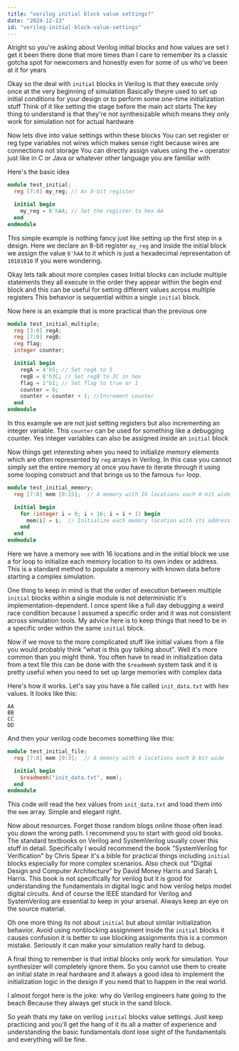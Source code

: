 ```yaml
---
title: "verilog initial block value settings?"
date: "2024-12-13"
id: "verilog-initial-block-value-settings"
---
```


Alright so you're asking about Verilog initial blocks and how values are set I get it been there done that more times than I care to remember its a classic gotcha spot for newcomers and honestly even for some of us who've been at it for years

Okay so the deal with `initial` blocks in Verilog is that they execute only once at the very beginning of simulation Basically theyre used to set up initial conditions for your design or to perform some one-time initialization stuff Think of it like setting the stage before the main act starts The key thing to understand is that they're *not* synthesizable which means they only work for simulation not for actual hardware

Now lets dive into value settings within these blocks You can set register or reg type variables not wires which makes sense right because wires are connections not storage You can directly assign values using the `=` operator just like in C or Java or whatever other language you are familiar with

Here's the basic idea

```verilog
module test_initial;
  reg [7:0] my_reg; // An 8-bit register

  initial begin
    my_reg = 8'hAA; // Set the register to hex AA
  end
endmodule
```
This simple example is nothing fancy just like setting up the first step in a design. Here we declare an 8-bit register `my_reg` and inside the initial block we assign the value `8'hAA` to it which is just a hexadecimal representation of `10101010` if you were wondering.

Okay lets talk about more complex cases Initial blocks can include multiple statements they all execute in the order they appear within the begin end block and this can be useful for setting different values across multiple registers This behavior is sequential within a single `initial` block.

Now here is an example that is more practical than the previous one

```verilog
module test_initial_multiple;
  reg [3:0] regA;
  reg [7:0] regB;
  reg flag;
  integer counter;

  initial begin
    regA = 4'h5; // Set regA to 5
    regB = 8'h3C; // Set regB to 3C in hex
    flag = 1'b1; // Set flag to true or 1
    counter = 0;
    counter = counter + 1; //Increment counter
  end
endmodule
```

In this example we are not just setting registers but also incrementing an integer variable. This `counter` can be used for something like a debugging counter. Yes integer variables can also be assigned inside an `initial` block

Now things get interesting when you need to initialize memory elements which are often represented by `reg` arrays in Verilog. In this case you cannot simply set the entire memory at once you have to iterate through it using some looping construct and that brings us to the famous `for` loop.

```verilog
module test_initial_memory;
  reg [7:0] mem [0:15];  // A memory with 16 locations each 8-bit wide

  initial begin
    for (integer i = 0; i < 16; i = i + 1) begin
      mem[i] = i;  // Initialize each memory location with its address
    end
  end
endmodule
```

Here we have a memory `mem` with 16 locations and in the initial block we use a for loop to initialize each memory location to its own index or address. This is a standard method to populate a memory with known data before starting a complex simulation.

One thing to keep in mind is that the order of execution between multiple `initial` blocks within a single module is not deterministic It's implementation-dependent. I once spent like a full day debugging a weird race condition because I assumed a specific order and it was not consistent across simulation tools. My advice here is to keep things that need to be in a specific order within the same `initial` block.

Now if we move to the more complicated stuff like initial values from a file you would probably think "what is this guy talking about". Well it's more common than you might think. You often have to read in initialization data from a text file this can be done with the `$readmemh` system task and it is pretty useful when you need to set up large memories with complex data

Here's how it works. Let's say you have a file called `init_data.txt` with hex values. It looks like this:
```
AA
BB
CC
DD
```
And then your verilog code becomes something like this:
```verilog
module test_initial_file;
  reg [7:0] mem [0:3];  // A memory with 4 locations each 8-bit wide

  initial begin
    $readmemh("init_data.txt", mem);
  end
endmodule
```
This code will read the hex values from `init_data.txt` and load them into the `mem` array. Simple and elegant right.

Now about resources. Forget those random blogs online those often lead you down the wrong path. I recommend you to start with good old books. The standard textbooks on Verilog and SystemVerilog usually cover this stuff in detail. Specifically I would recommend the book "SystemVerilog for Verification" by Chris Spear it's a bible for practical things including `initial` blocks especially for more complex scenarios. Also check out "Digital Design and Computer Architecture" by David Money Harris and Sarah L Harris. This book is not specifically for verilog but it is good for understanding the fundamentals in digital logic and how verilog helps model digital circuits. And of course the IEEE standard for Verilog and SystemVerilog are essential to keep in your arsenal. Always keep an eye on the source material.

Oh one more thing its not about `initial` but about similar initialization behavior. Avoid using nonblocking assignment inside the `initial` blocks it causes confusion it is better to use blocking assignments this is a common mistake. Seriously it can make your simulation really hard to debug.

A final thing to remember is that initial blocks only work for simulation. Your synthesizer will completely ignore them. So you cannot use them to create an initial state in real hardware and it always a good idea to implement the initialization logic in the design if you need that to happen in the real world.

I almost forgot here is the joke: why do Verilog engineers hate going to the beach Because they always get stuck in the sand block.

So yeah thats my take on verilog `initial` blocks value settings. Just keep practicing and you'll get the hang of it its all a matter of experience and understanding the basic fundamentals dont lose sight of the fundamentals and everything will be fine.
